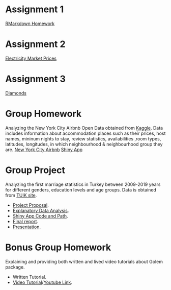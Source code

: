 # Assignment 1
[RMarkdown Homework](https://pjournal.github.io/boun01-metingungorr/ie-48A-Metin-GÜNGÖR.html)
# Assignment 2
[Electricity Market Prices](https://pjournal.github.io/boun01-metingungorr/HW2.html)
# Assignment 3
[Diamonds](https://github.com/pjournal/boun01-metingungorr/blob/gh-pages/diamonds.Rmd)
# Group Homework
Analyzing the New York City Airbnb Open Data obtained from [Kaggle](https://www.kaggle.com/dgomonov/new-york-city-airbnb-open-data). Data includes information about accommodation places such as their prices, host names, mininum nights to stay, review statistics, availabilities ,room types, latitudes, longitudes, in which neighbourhood & neighbourhood group they are.
[New York City Airbnb](https://pjournal.github.io/boun01g-r-ammstein/GroupAssignment.html)
[Shiny App](https://pjournal.github.io/boun01g-r-ammstein/ShinyCodeReport.html)
# Group Project
Analyzing the first marriage statistics in Turkey between 2009-2019 years for different genders, education levels and age groups.
Data is obtained from [TUIK site](https://biruni.tuik.gov.tr/medas/?kn=112&locale=tr).
* [Project Proposal](https://pjournal.github.io/boun01g-r-ammstein/Project-Proposal.html).
* [Explanatory Data Analysis](https://pjournal.github.io/boun01g-r-ammstein/Project_Faz1.html).
* [Shiny App Code and Path](https://pjournal.github.io/boun01g-r-ammstein/Project_ShinyCodeReport.html).
* [Final report](https://pjournal.github.io/boun01g-r-ammstein/Project_Final.html).
* [Presentation](https://pjournal.github.io/boun01g-r-ammstein/GroupProject-MarriageStatistics-IE48A.pdf).
# Bonus Group Homework
Explaining and providing both written and lived video tutorials about Golem package.
* Written Tutorial.
* [Video Tutorial](https://github.com/pjournal/boun01g-r-ammstein/blob/gh-pages/golem.mp4?raw=TRUE)/[Youtube Link](https://www.youtube.com/watch?v=W48Q_3MU9y4&ab_channel=metiny%C3%BCkselg%C3%BCng%C3%B6r).